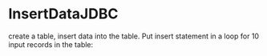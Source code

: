 # InsertDataJDBC
create a table, insert data into the table. Put insert statement in a loop for 10 input records in the table:       
